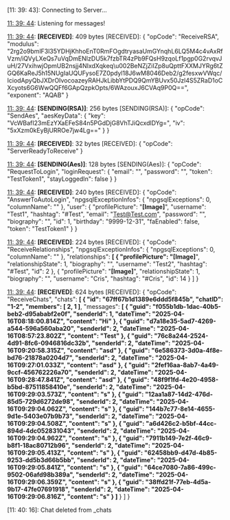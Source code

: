 [11: 39: 43]:
Connecting to Server...

[11: 39: 44]:
Connected!

[11: 39: 44]:
Listening for messages!

[11: 39: 44]:
**[RECEIVED]**: 409 bytes
[RECEIVED]: {
  "opCode": "ReceiveRSA",
  "modulus": "2rg2o9bmlF3l35YDHjKhhoEnT0RmFOgdtryasaUmGYnqhL6LQ5M4c4vAxRfVzm/iQVyLXeQs7uVqDmENIzDU5k7fzbTR4zPb9FQsH9zqoLf1pgp0G2rvqvJuH/27VxihwjOpmUB2nsjj4NIxdXqkeq\u002BeNZjZiIZp8uQpttFXXMJYRg6tZGQ6KaReJ5h15NUgIaUQUFysoE7Z0pdyl18J6wM8046Deb2/g2fesxwVWqc/IciodApyQbJXDrOIvocoazeyRAHJkLibbYtPDQ9QmYBUvx50Jzl4S5ZRaD1oCXcyots6G6WwQQFf6GApQzpkOpts/6WAzouxJ6CVAq9P0Q==",
  "exponent": "AQAB"
}

[11: 39: 44]:
**[SENDING(RSA)]**: 256 bytes
[SENDING(RSA)]: {
  "opCode": "SendAes",
  "aesKeyData": {
    "key": "VcWBafI23mEzYXaEFeS84n5PGdDjG8VhTJiQcxdlDYg=",
    "iv": "5xXzm0kEyBjURROe7jw4Lg=="
  }
}

[11: 39: 44]:
**[RECEIVED]**: 32 bytes
[RECEIVED]: {
  "opCode": "ServerReadyToReceive"
}

[11: 39: 44]:
**[SENDING(Aes)]**: 128 bytes
[SENDING(Aes)]: {
  "opCode": "RequestToLogin",
  "loginRequest": {
    "email": "",
    "password": "",
    "token": "TestToken1",
    "stayLoggedIn": false
  }
}

[11: 39: 44]:
**[RECEIVED]**: 240 bytes
[RECEIVED]: {
  "opCode": "AnswerToAutoLogin",
  "npgsqlExceptionInfos": {
    "npgsqlExceptions": 0,
    "columnName": ""
  },
  "user": {
    "profilePicture": "**[Image]**",
    "username": "Test1",
    "hashtag": "#Test",
    "email": "Test@Test.com",
    "password": "",
    "biography": "",
    "id": 1,
    "birthday": "9999-12-31",
    "faEnabled": false,
    "token": "TestToken1"
  }
}

[11: 39: 44]:
**[RECEIVED]**: 224 bytes
[RECEIVED]: {
  "opCode": "ReceiveRelationships",
  "npgsqlExceptionInfos": {
    "npgsqlExceptions": 0,
    "columnName": ""
  },
  "relationships": **[
    {
      "profilePicture": "[Image]**",
      "relationshipState": 1,
      "biography": "",
      "username": "Test2",
      "hashtag": "#Test",
      "id": 2
    },
    {
      "profilePicture": "**[Image]**",
      "relationshipState": 1,
      "biography": "",
      "username": "Cris",
      "hashtag": "#Cris",
      "id": 14
    }
  ]
}

[11: 39: 44]:
**[RECEIVED]**: 624 bytes
[RECEIVED]: {
  "opCode": "ReceiveChats",
  "chats": **[
    {
      "id": "67ff67b1d1389e6ddd5f845b",
      "chatID": "1-2",
      "members": [
        2,
        1
      ]**,
      "messages": **[
        {
          "guid": "f055b1db-1dac-40b5-beb2-d95ababf2e0f",
          "senderId": 1,
          "dateTime": "2025-04-16T08:18:00.814Z",
          "content": "Hi"
        },
        {
          "guid": "d7a18e35-5ad7-4269-a544-596a560aba20",
          "senderId": 2,
          "dateTime": "2025-04-16T08:57:23.802Z",
          "content": "Test"
        },
        {
          "guid": "76c8a244-2524-4d91-8fc6-0946816dc32b",
          "senderId": 2,
          "dateTime": "2025-04-16T09:20:58.315Z",
          "content": "asd"
        },
        {
          "guid": "6e586373-3d0a-4f8e-bd76-21878a0204d7",
          "senderId": 2,
          "dateTime": "2025-04-16T09:27:01.033Z",
          "content": "asd"
        },
        {
          "guid": "2fef16aa-8ab7-4a49-9ccf-456762226a70",
          "senderId": 2,
          "dateTime": "2025-04-16T09:28:47.841Z",
          "content": "asd"
        },
        {
          "guid": "48f9f1fd-4e20-4958-b5bd-87511858410e",
          "senderId": 2,
          "dateTime": "2025-04-16T09:29:03.573Z",
          "content": "s"
        },
        {
          "guid": "12aa1a87-14d2-476d-85d5-729d6272de98",
          "senderId": 2,
          "dateTime": "2025-04-16T09:29:04.062Z",
          "content": "s"
        },
        {
          "guid": "144b7c77-8e14-4655-9d1e-5403e07b9b73",
          "senderId": 2,
          "dateTime": "2025-04-16T09:29:04.508Z",
          "content": "s"
        },
        {
          "guid": "a6d426c2-b5bf-44cc-894d-4dc052831043",
          "senderId": 2,
          "dateTime": "2025-04-16T09:29:04.962Z",
          "content": "s"
        },
        {
          "guid": "7911b149-7e2f-46c9-b8f1-18ac80712b96",
          "senderId": 2,
          "dateTime": "2025-04-16T09:29:05.413Z",
          "content": "s"
        },
        {
          "guid": "62458bb9-d47d-4b85-9253-dd5b3d66b5bb",
          "senderId": 2,
          "dateTime": "2025-04-16T09:29:05.841Z",
          "content": "s"
        },
        {
          "guid": "64ce7080-7a86-499c-9502-06afd98b389a",
          "senderId": 2,
          "dateTime": "2025-04-16T09:29:06.359Z",
          "content": "s"
        },
        {
          "guid": "38ffd21f-77eb-4d5a-9b17-47fe07691918",
          "senderId": 2,
          "dateTime": "2025-04-16T09:29:06.816Z",
          "content": "s"
        }
      ]**
    }
  ]
}

[11: 40: 16]:
Chat deleted from _chats

